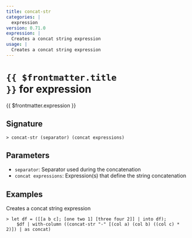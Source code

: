 ```yaml
---
title: concat-str
categories: |
  expression
version: 0.71.0
expression: |
  Creates a concat string expression
usage: |
  Creates a concat string expression
---
```


# <code>{{ $frontmatter.title }}</code> for expression

<div class='command-title'>{{ $frontmatter.expression }}</div>

## Signature

```> concat-str (separator) (concat expressions)```

## Parameters

 -  `separator`: Separator used during the concatenation
 -  `concat expressions`: Expression(s) that define the string concatenation

## Examples

Creates a concat string expression
```shell
> let df = ([[a b c]; [one two 1] [three four 2]] | into df);
    $df | with-column ((concat-str "-" [(col a) (col b) ((col c) * 2)]) | as concat)
```
